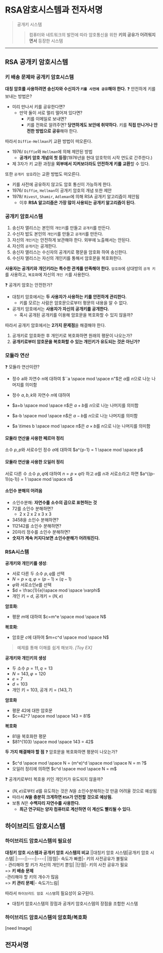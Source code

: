 # RSA암호시스템과 전자서명
> 공개키 시스템
>> 컴퓨터와 네트워크의 발전에 따라 암호통신을 위한 **키의 공유가 어려워지면서** 등장한 시스템
---
## RSA 공개키 암호시스템
### 키 배송 문제와 공개키 암호시스템
**대칭 암호를 사용하려면 송신자와 수신자가 `키를 사전에 공유`해야 한다.**
:question: 안전하게 키를 보내는 방법은?
- 미리 만나서 키를 공유한다면?
  - 만약 둘이 서로 멀리 떨어져 있다면?
    - 키를 이메일로 보내면?
    - 키를 전화로 알려주면?
**당연하게도 보안에 취약하다.**
키를 **직접 만나거나 안전한 방법으로 공유**해야 한다.

따라서 `Diffie-Hellman`키 교환 방법이 떠오른다.
- 1976/ `Diffie`와 `Hellman`에 의해 제안된 방법
  - **공개키 암호 개념의 첫 등장**(1976년을 현대 암호학의 시작 연도로 간주한다.)
- 제 3자가 키 교환 과정을 **외부에서 지켜보더라도 안전하게 키를 교환**할 수 있다.

또한 `공개키 암호`라는 교환 방법도 떠오른다.
- 키를 사전에 공유하지 않고도 암호 통신이 가능하게 한다.
- 1976/ `Diffie`, `Hellman`이 공개키 암호의 개념 또한 제안
- 1978/ `Rivest`, `Shamir`, `Adleman`에 의해 RSA 공개키 알고리즘이 제안됨
  - 이후 **RSA 알고리즘은 가장 많이 사용되는 공개키 알고리즘이 된다.**

### 공개키 암호시스템
1. 송신자 앨리스는 본인의 `개인키`를 만들고 `공개키`를 만든다.
2. 수신자 밥도 본인의 `개인키`를 만들고 `공개키`를 만든다.
3. 자신의 `개인키`는 안전하게 보관해야 한다. 외부에 노출해서는 안된다.
4. 자신의 `공개키`는 공개한다.
5. 송신자 앨리스는 수신자의 공개키로 평문을 암호화 하여 송신한다.
6. 수신자 앨리스는 자신의 개인키를 통해서 암호문을 복호화한다.

**사용자는 공개키와 개인키라는 특수한 관계를 만족해야 한다.**
`암호화`에 상대방의 `공개 키`를 사용하고, `복호화`에 자신의 `개인 키`를 사용한다.

:question: 공개키 암호는 안전한가?
- 대칭키 암호에서는 **두 사용자가 사용하는 키를 안전하게 관리한다.**
  - 키를 모르는 사람은 암호문으로부터 평문의 내용을 알 수 없다.
- 공개키 암호에서는 **사용자가 자신의 공개키를 공개한다.**
  - 혹시 공개된 공개키를 이용해 암호문을 복호화할 수 있지 않을까?

따라서 공개키 암호에서는 **2가지 문제점**을 해결해야 한다.
1. 공개키로 암호화한 후 개인키로 복호화하면 원래의 평문이 나오는가?
2. **공개키로부터 암호문을 복호화할 수 있는 개인키가 유도되는 것은 아닌가?**


### 모듈라 연산
:question: 모듈라 연산이란?
- 정수 a와 자연수 n에 대하여 $``a \space mod \space n"$은 $a$를 $n$으로 나눈 나머지를 의미함
- 정수 $a, b, k$와 자연수 $n$에 대하여

- $a+b \space mod \space n$은 $a+b$를 $n$으로 나눈 나머지를 의미함
- $a-b \space mod \space n$은 $a-b$를 $n$으로 나눈 나머지를 의미함
- $a \times b \space mod \space n$은 $a \times b$를 $n$으로 나눈 나머지를 의미함

#### 모듈라 연산을 사용한 페르마 정리
소수 $p, p$와 서로수인 정수 $a$에 대하여
$a^{p-1} = 1 \space mod \space p$

#### 모듈라 연산을 사용한 오일러 정리
서로 다른 수 소수 $p,q$에 대하여 $n = p \times q$라 하고 $a$를 $n$과 서로소라고 하면
$a^{(p-1)(q-1)} = 1 \space mod \space n$

#### 소인수 분해의 어려움
- 소인수분해: **자연수를 소수의 곱으로 표현하는 것**
- 72를 소인수 분해하면?
  - 2 x 2 x 2 x 3 x 3
- 3458을 소인수 분해하면?
- 112142를 소인수 분해하면?
- 20자리 정수를 소인수 분해하면?
- **숫자가 계속 커지다보면 소인수분해가 어려워진다.**

### RSA시스템
**공개키와 개인키를 생성**:
- 서로 다른 두 소수 $p,q$를 선택
- $N = p \times q, \varphi = (p-1)\times(q-1)$
- $\varphi$와 서로소인$e$를 선택
- $d = \frac{1}{e}\space mod \space \varphi$
- 개인 키 = $d$, 공개키 = $(N, e)$

**암호화**:
- 평문 $m$에 대하여 $c=m^e \space mod \space N$

**복호화**:
- 암호문 $c$에 대하여 $m=c^d \space mod \space N$


> 예제를 통해 이해를 쉽게 해보자. _[Toy EX]_

**공개키와 개인키의 생성**
- 두 소수 $p=11, q=13$
- $N = 143, \varphi = 120$
- $e = 7$
- $d = 103$
- 개인 키 = $103$, 공개 키 = $(143,7)$

**암호화**
- 평문 42에 대한 암호문
- $c=42^7 \space mod \space 143 = 81$

**복호화**
- 81을 복호화한 평문
- $81^{103} \space mod \space 143 = 42$

**두 가지 해결해야 할 점**
:question: 암호문을 복호화하면 평문이 나오는가?
- $c^d \space mod \space N = (m^e)^d \space mod \space N = m ?$
- 오일러 정리에 의하면 $c^d \space mod \space N = m$

:question: 공개키로부터 복호용 키인 개인키가 유도되지 않을까?
- $(N,e)$로부터 $d$를 유도하는 것은 $N$을 소인수분해하는것 만큼 어려울 것으로 예상됨
- 따라서 **$N$을 충분히 크게하면 `RSA`가 안전할 것으로 예상됨.**
- 보통 $N$은 **수백자리 자연수를 사용한다.**
  - **최근 연구되는 양자 컴퓨터로 계산하면 이 계산도 빨리될 수 있다.**

## 하이브리드 암호시스템
### 하이브리드 암호시스템의 필요성
**대칭키 암호 시스템과 공개키 암호 시스템의 비교**
||대칭키 암호 시스템|공개키 암호 시스템|
|:---:|:---:|:---:|
|장점|\- 속도가 빠름|\- 키의 사전공유가 불필요<br>\- 관리해야 할 키가 자신의 개인키 뿐임|
|단점|\- 키의 사전 공유가 필요<br> => **키 배송 문제**<br>\-관리해야 할 키의 개수가 많음<br> => **키 관리 문제**|\- 속도가느림|

따라서 `하이브리드 암호 시스템`의 필요성이 요구된다.
- 대칭키 암호시스템의 장점과 공개키 암호시스템의 장점을 조합한 시스템

### 하이브리드 암호시스템의 암호화/복호화
[need Image]

## 전자서명

